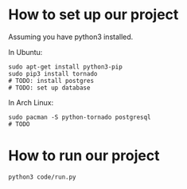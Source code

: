 # How to set up our project

Assuming you have python3 installed.

In Ubuntu:

    sudo apt-get install python3-pip
    sudo pip3 install tornado
    # TODO: install postgres
    # TODO: set up database
    
In Arch Linux:

    sudo pacman -S python-tornado postgresql
    # TODO


# How to run our project

    python3 code/run.py


